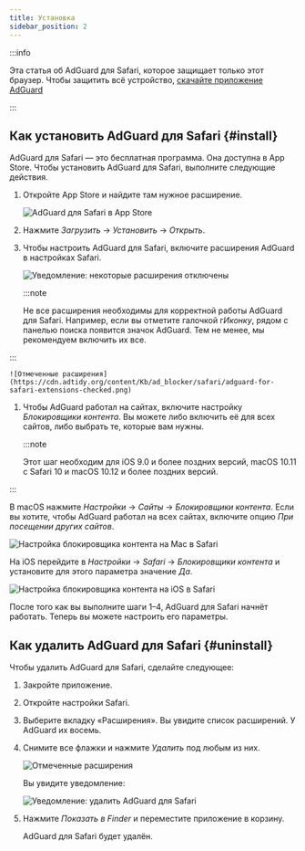 ```yaml
---
title: Установка
sidebar_position: 2
---
```


:::info

Эта статья об AdGuard для Safari, которое защищает только этот браузер. Чтобы защитить всё устройство, [скачайте приложение AdGuard](https://agrd.io/download-kb-adblock)

:::

## Как установить AdGuard для Safari {#install}

AdGuard для Safari — это бесплатная программа. Она доступна в App Store. Чтобы установить AdGuard для Safari, выполните следующие действия.

1. Откройте App Store и найдите там нужное расширение.

    ![AdGuard для Safari в App Store](https://cdn.adtidy.org/content/Kb/ad_blocker/safari/adguard-for-safari-app-store.png)

1. Нажмите *Загрузить* → *Установить* → *Открыть*.

1. Чтобы настроить AdGuard для Safari, включите расширения AdGuard в настройках Safari.

    ![Уведомление: некоторые расширения отключены](https://cdn.adtidy.org/content/Kb/ad_blocker/safari/adguard-for-safari-notification.png)

    :::note

    Не все расширения необходимы для корректной работы AdGuard для Safari. Например, если вы отметите галочкой г*Иконку*, рядом с панелью поиска появится значок AdGuard. Тем не менее, мы рекомендуем включить их все.


:::

    ![Отмеченные расширения](https://cdn.adtidy.org/content/Kb/ad_blocker/safari/adguard-for-safari-extensions-checked.png)

1. Чтобы AdGuard работал на сайтах, включите настройку *Блокировщики контента*. Вы можете либо включить её для всех сайтов, либо выбрать те, которые вам нужны.

    :::note

    Этот шаг необходим для iOS 9.0 и более поздних версий, macOS 10.11 с Safari 10 и macOS 10.12 и более поздних версий.


:::

В macOS нажмите *Настройки* → *Сайты* → *Блокировщики контента*. Если вы хотите, чтобы AdGuard работал на всех сайтах, включите опцию *При посещении других сайтов*.

![Настройка блокировщика контента на Mac в Safari](https://i0.imgs.ovh/2023/10/26/Fmc9U.png)
<!-- adguard-for-safari-content-blocker-setting-macos.png -->

На iOS перейдите в *Настройки* → *Safari* → *Блокировщики контента* и установите для этого параметра значение *Да*.

![Настройка блокировщика контента на iOS в Safari](https://i0.imgs.ovh/2023/10/26/FmgM0.jpeg)
<!-- adguard-for-safari-content-blocker-setting-ios.jpg -->

После того как вы выполните шаги 1–4, AdGuard для Safari начнёт работать. Теперь вы можете настроить его параметры.

## Как удалить AdGuard для Safari {#uninstall}

Чтобы удалить AdGuard для Safari, сделайте следующее:

1. Закройте приложение.

1. Откройте настройки Safari.

1. Выберите вкладку «Расширения». Вы увидите список расширений. У AdGuard их восемь.

1. Снимите все флажки и нажмите *Удалить* под любым из них.

    ![Отмеченные расширения](https://cdn.adtidy.org/public/Adguard/kb/installation/Safari/extensionschecked.png)

    Вы увидите уведомление:

    ![Уведомление: удалить AdGuard для Safari](https://cdn.adtidy.org/public/Adguard/kb/installation/Safari/showinfinder.png)

1. Нажмите *Показать в Finder* и переместите приложение в корзину.

    AdGuard для Safari будет удалён.
